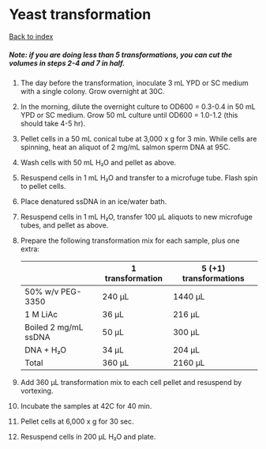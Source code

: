 # Yeast transformation

[Back to index](https://zentnerlab.github.io/)

##### Note: if you are doing less than 5 transformations, you can cut the volumes in steps 2-4 and 7 in half.

1. The day before the transformation, inoculate 3 mL YPD or SC medium with a single colony. Grow overnight at 30C.

2. In the morning, dilute the overnight culture to OD600 = 0.3-0.4 in 50 mL YPD or SC medium. Grow 50 mL culture until OD600 = 1.0-1.2 (this should take 4-5 hr).

3. Pellet cells in a 50 mL conical tube at 3,000 x g for 3 min.  While cells are spinning, heat an aliquot of 2 mg/mL salmon sperm DNA at 95C.

4. Wash cells with 50 mL H&#8322;O and pellet as above.

5. Resuspend cells in 1 mL H&#8322;O and transfer to a microfuge tube.  Flash spin to pellet cells.

6. Place denatured ssDNA in an ice/water bath.

7. Resuspend cells in 1 mL H&#8322;O, transfer 100 µL aliquots to new microfuge tubes, and pellet as above.

8. Prepare the following transformation mix for each sample, plus one extra:

    |                      | 1 transformation | 5 (+1) transformations |
    |----------------------|------------------|------------------------|
    | 50% w/v PEG-3350     | 240 µL           |	1440 µL                |
    | 1 M LiAc	           | 36 µL            |	216 µL                 |
    | Boiled 2 mg/mL ssDNA | 50 µL            |	300 µL                 |
    | DNA + H&#8322;O      | 34 µL	          | 204 µL                 |
    | Total	               | 360 µL           |	2160 µL                |

9. Add 360 µL transformation mix to each cell pellet and resuspend by vortexing.

10. Incubate the samples at 42C for 40 min.

11. Pellet cells at 6,000 x g for 30 sec.

12. Resuspend cells in 200 µL H&#8322;O and plate.  
